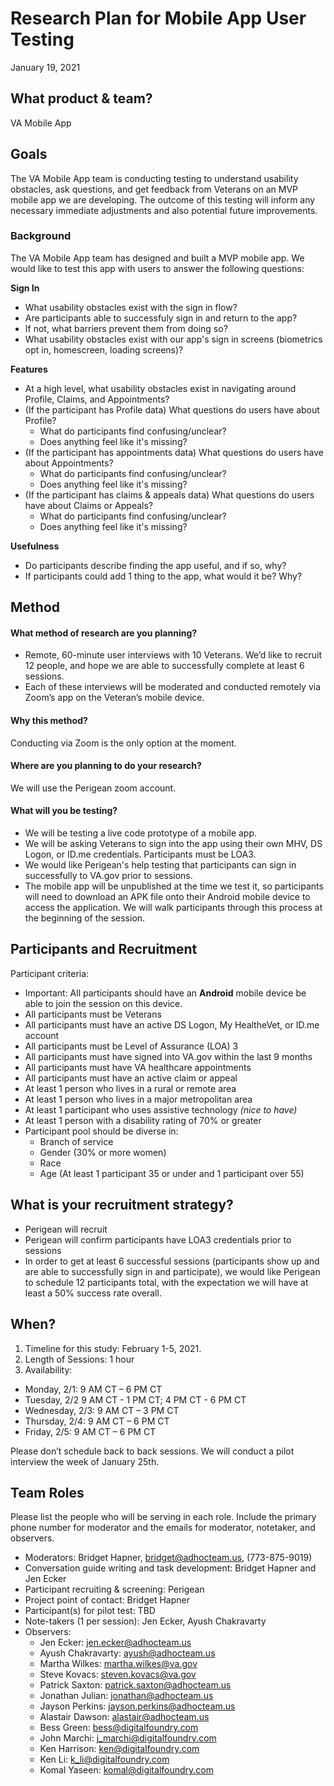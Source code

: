 # Research Plan for Mobile App User Testing

January 19, 2021

## What product & team?
VA Mobile App

## Goals
The VA Mobile App team is conducting testing to understand usability obstacles, ask questions, and get feedback from Veterans on an MVP mobile app we are developing. The outcome of this testing will inform any necessary immediate adjustments and also potential future improvements. 

### Background
The VA Mobile App team has designed and built a MVP mobile app. We would like to test this app with users to answer the following questions:

**Sign In**
- What usability obstacles exist with the sign in flow?
- Are participants able to successfuly sign in and return to the app?
- If not, what barriers prevent them from doing so?
- What usability obstacles exist with our app's sign in screens (biometrics opt in, homescreen, loading screens)?
  
**Features**
- At a high level, what usability obstacles exist in navigating around Profile, Claims, and Appointments? 
- (If the participant has Profile data) What questions do users have about Profile?
  - What do participants find confusing/unclear?
  - Does anything feel like it's missing?
- (If the participant has appointments data) What questions do users have about Appointments?
  - What do participants find confusing/unclear?
  - Does anything feel like it's missing?
- (If the participant has claims & appeals data) What questions do users have about Claims or Appeals?
  - What do participants find confusing/unclear?
  - Does anything feel like it's missing?
  
**Usefulness**
- Do participants describe finding the app useful, and if so, why?
- If participants could add 1 thing to the app, what would it be? Why?

## Method 
#### What method of research are you planning?
- Remote, 60-minute user interviews with 10 Veterans. We’d like to recruit 12 people, and hope we are able to successfully complete at least 6 sessions.
- Each of these interviews will be moderated and conducted remotely via Zoom’s app on the Veteran’s mobile device.  

#### Why this method?
Conducting via Zoom is the only option at the moment. 

#### Where are you planning to do your research?
We will use the Perigean zoom account. 

#### What will you be testing?
- We will be testing a live code prototype of a mobile app.
- We will be asking Veterans to sign into the app using their own MHV, DS Logon, or ID.me credentials. Participants must be LOA3.
- We would like Perigean's help testing that participants can sign in successfully to VA.gov prior to sessions.
- The mobile app will be unpublished at the time we test it, so participants will need to download an APK file onto their Android mobile device to access the application. We will walk participants through this process at the beginning of the session. 



## Participants and Recruitment

Participant criteria: 

- Important: All participants should have an **Android** mobile device be able to join the session on this device.
- All participants must be Veterans
- All participants must have an active DS Logon, My HealtheVet, or ID.me account
- All participants must be Level of Assurance (LOA) 3
- All participants must have signed into VA.gov within the last 9 months 
- All participants must have VA healthcare appointments
- All participants must have an active claim or appeal
- At least 1 person who lives in a rural or remote area
- At least 1 person who lives in a major metropolitan area
- At least 1 participant who uses assistive technology _(nice to have)_ 
- At least 1 person with a disability rating of 70% or greater
- Participant pool should be diverse in:
  - Branch of service
  - Gender (30% or more women)
  - Race
  - Age (At least 1 participant 35 or under and 1 participant over 55)

## What is your recruitment strategy?
- Perigean will recruit
- Perigean will confirm participants have LOA3 credentials prior to sessions
- In order to get at least 6 successful sessions (participants show up and are able to successfully sign in and participate), we would like Perigean to schedule 12 participants total, with the expectation we will have at least a 50% success rate overall. 

## When?
1. Timeline for this study: February 1-5, 2021.
2. Length of Sessions: 1 hour
3. Availability: 
  - Monday, 2/1: 9 AM CT – 6 PM CT 
  - Tuesday, 2/2 9 AM CT - 1 PM CT; 4 PM CT - 6 PM CT 
  - Wednesday, 2/3: 9 AM CT – 3 PM CT
  - Thursday, 2/4: 9 AM CT – 6 PM CT
  - Friday, 2/5: 9 AM CT – 6 PM CT

Please don’t schedule back to back sessions. We will conduct a pilot interview the week of January 25th. 

## Team Roles
Please list the people who will be serving in each role. Include the primary phone number for moderator and the emails for moderator, notetaker, and observers.

- Moderators: Bridget Hapner, bridget@adhocteam.us, (773-875-9019)
- Conversation guide writing and task development: Bridget Hapner and Jen Ecker
- Participant recruiting & screening: Perigean
- Project point of contact: Bridget Hapner
- Participant(s) for pilot test: TBD
- Note-takers (1 per session): Jen Ecker, Ayush Chakravarty
- Observers:
  - Jen Ecker: jen.ecker@adhocteam.us
  - Ayush Chakravarty: ayush@adhocteam.us 
  - Martha Wilkes: martha.wilkes@va.gov
  - Steve Kovacs: steven.kovacs@va.gov
  - Patrick Saxton: patrick.saxton@adhocteam.us
  - Jonathan Julian: 	jonathan@adhocteam.us
  - Jayson Perkins: jayson.perkins@adhocteam.us
  - Alastair Dawson: alastair@adhocteam.us
  - Bess Green: bess@digitalfoundry.com
  - John Marchi: j_marchi@digitalfoundry.com
  - Ken Harrison: ken@digitalfoundry.com
  - Ken Li: k_li@digitalfoundry.com
  - Komal Yaseen: komal@digitalfoundry.com 
